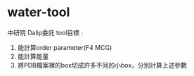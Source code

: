 # water-tool
中研院 Dalip委託
tool目標 : 
1. 能計算order parameter(F4 MCG)
2. 能計算能量
3. 將PDB檔案裡的box切成許多不同的小box，分別計算上述參數
